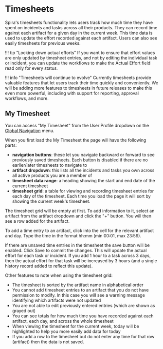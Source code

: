 # Timesheets
Spira's timesheets functionality lets users track how much time they have spent on incidents and tasks across all their products. They can record time against each artifact for a given day in the current week. This time data is used to update the effort recorded against each artifact. Users can also see easily timesheets for previous weeks. 

!!! tip "Locking down actual efforts" 
    If you want to ensure that effort values are only updated by timesheet entries, and not by editing the individual task or incident, you can update the workflows to make the Actual Effort field read only for every status.

!!! info "Timesheets will continue to evolve"
    Currently timesheets provide valuable features that let users track their time quickly and conveniently. We will be adding more features to timesheets in future releases to make this even more powerful, including with support for reporting, approval workflows, and more. 

## My Timesheet
You can access "My Timesheet" from the User Profile dropdown on the [Global Navigation](./User-Product-Management.md/#global-navigation) menu.

When you first load the My Timesheet the page will have the following parts:

- **navigation buttons**: these let you navigate backward or forward to see previously saved timesheets. Each button is disabled if there are no earlier/later timesheets to navigate to
- **artifact dropdown**: this lists all the incidents and tasks you own across all active products you are a member of
- **timesheet data range**: a heading showing the start and end date of the current timesheet
- **timesheet grid**: a table for viewing and recording timesheet entries for each day of the timesheet. Each time you load the page it will sort by showing the current week's timesheet.

The timesheet grid will be empty at first. To add information to it, select an artifact from the artifact dropdown and click the "+" button. You will then see a row added for the artifact. 

To add a time entry to an artifact, click into the cell for the relevant artifact and day. Type the time in the format hh:mm (min 00:01, max 23:59).

If there are unsaved time entries in the timesheet the save button will be enabled. Click Save to commit the changes. This will update the actual effort for each task or incident. If you add 1 hour to a task across 3 days, then the actual effort for that task will be increased by 3 hours (and a single history record added to reflect this update). 

Other features to note when using the timesheet grid:

- The timesheet is sorted by the artifact name in alphabetical order
- You cannot add timesheet entries to an artifact that you do not have permission to modify. In this case you will see a warning message identifying which artifacts were not updated
- You are not able to edit previously entered entries (which are shown as grayed out)
- You can see totals for how much time you have recorded against each artifact, each day, and across the whole timesheet
- When viewing the timesheet for the current week, today will be highlighted to help you more easily add data for today
- If you add a row to the timesheet but do not enter any time for that row (artifact) then the data is not saved.